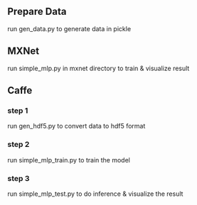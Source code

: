 ## Prepare Data
run gen_data.py to generate data in pickle

## MXNet
run simple_mlp.py in mxnet directory to train & visualize result

## Caffe
### step 1
run gen_hdf5.py to convert data to hdf5 format
### step 2
run simple_mlp_train.py to train the model
### step 3
run simple_mlp_test.py to do inference & visualize the result
